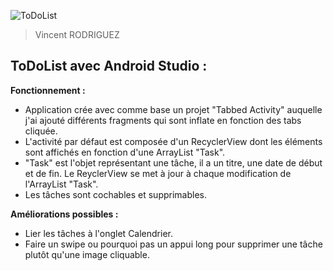 ![ToDoList](https://user-images.githubusercontent.com/81682147/150969156-077faa2a-bcd2-4f71-b193-9a764e7b430a.png)
> Vincent RODRIGUEZ
## ToDoList avec Android Studio :

**Fonctionnement :**
* Application crée avec comme base un projet "Tabbed Activity" auquelle j'ai ajouté différents fragments qui sont inflate en fonction des tabs cliquée.
* L'activité par défaut est composée d'un RecyclerView dont les éléments sont affichés en fonction d'une ArrayList "Task". 
* "Task" est l'objet représentant une tâche, il a un titre, une date de début et de fin. Le ReyclerView se met à jour à chaque modification de l'ArrayList "Task".
* Les tâches sont cochables et supprimables.


**Améliorations possibles :**
* Lier les tâches à l'onglet Calendrier.
* Faire un swipe ou pourquoi pas un appui long pour supprimer une tâche plutôt qu'une image cliquable.
